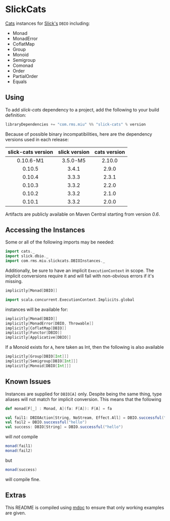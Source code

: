 SlickCats
==========

[Cats](https://github.com/typelevel/cats) instances for [Slick's](http://slick.typesafe.com/) `DBIO` including:
* Monad
* MonadError
* CoflatMap
* Group
* Monoid
* Semigroup
* Comonad
* Order
* PartialOrder
* Equals

## Using
To add *slick-cats* dependency to a project, add the following to your build definition:
```scala
libraryDependencies += "com.rms.miu" %% "slick-cats" % version
```

Because of possible binary incompatibilities, here are the dependency versions used in each release:

| slick-cats version |  slick version  | cats version |
|:------------------:|:---------------:|:------------:|
|     0.10.6-M1      |    3.5.0-M5     |    2.10.0    |
|       0.10.5       |      3.4.1      |    2.9.0     |
|       0.10.4       |      3.3.3      |    2.3.1     |
|       0.10.3       |      3.3.2      |    2.2.0     |
|       0.10.2       |      3.3.2      |    2.1.0     |
|       0.10.1       |      3.3.2      |    2.0.0     |

Artifacts are publicly available on Maven Central starting from version *0.6*.

## Accessing the Instances
Some or all of the following imports may be needed:
```scala mdoc:silent
import cats._
import slick.dbio._
import com.rms.miu.slickcats.DBIOInstances._
```
Additionally, be sure to have an implicit `ExecutionContext` in scope. The implicit conversions require it
and will fail with non-obvious errors if it's missing.
```scala mdoc:fail
implicitly[Monad[DBIO]]
```

```scala mdoc:silent
import scala.concurrent.ExecutionContext.Implicits.global
```

instances will be available for:
```scala mdoc:silent
implicitly[Monad[DBIO]]
implicitly[MonadError[DBIO, Throwable]]
implicitly[CoflatMap[DBIO]]
implicitly[Functor[DBIO]]
implicitly[Applicative[DBIO]]
```

If a Monoid exists for `A`, here taken as Int, then the following is also available
```scala mdoc:silent
implicitly[Group[DBIO[Int]]]
implicitly[Semigroup[DBIO[Int]]]
implicitly[Monoid[DBIO[Int]]]
```

## Known Issues
Instances are supplied for `DBIO[A]` only. Despite being the same thing,
type aliases will not match for implicit conversion. This means that the following

```scala mdoc
def monad[F[_] : Monad, A](fa: F[A]): F[A] = fa

val fail1: DBIOAction[String, NoStream, Effect.All] = DBIO.successful("hello")
val fail2 = DBIO.successful("hello")
val success: DBIO[String] = DBIO.successful("hello")
```
will _not_ compile
```scala mdoc:fail
monad(fail1)
monad(fail2)
```
but
```scala mdoc
monad(success)
```
will compile fine.

## Extras
This README is compiled using [mdoc](https://scalameta.org/mdoc/) to ensure that only working examples are given.
